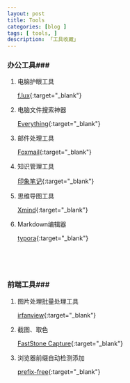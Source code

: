 ```yaml
---
layout: post
title: Tools
categories: [blog ]
tags: [ tools, ]
description: 「工具收藏」
---
```




### 办公工具###

1. 电脑护眼工具

   [f.lux](https://justgetflux.com/){:target="_blank"}

2. 电脑文件搜索神器

   [Everything](http://www.voidtools.com/){:target="_blank"}

3. 邮件处理工具

   [Foxmail](http://www.foxmail.com/){:target="_blank"}

4. 知识管理工具

   [印象笔记](https://www.yinxiang.com/){:target="_blank"}

5. 思维导图工具

   [Xmind](http://www.xmindchina.net/){:target="_blank"}

6. Markdown编辑器

   [typora](https://www.typora.io/){:target="_blank"}

   ​

   ​

### 前端工具###

1. 图片处理批量处理工具

   [irfanview]({http://www.irfanview.com/){:target="_blank"}

2. 截图、取色

   [FastStone Capture](http://www.softerviews.org/FastStone.html){:target="_blank"}

3. 浏览器前缀自动检测添加

   [prefix-free](http://leaverou.github.io/prefixfree/){:target="_blank"}

